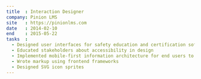 ```yaml
---
title  : Interaction Designer
company: Pinion LMS
site   : https://pinionlms.com
date   : 2014-02-10
end    : 2015-05-22
tasks  :
  - Designed user interfaces for safety education and certification software
  - Educated stakeholders about accessibility in design
  - Implemented mobile-first information architecture for end users to use in the field
  - Wrote markup using frontend frameworks
  - Designed SVG icon sprites
---
```

